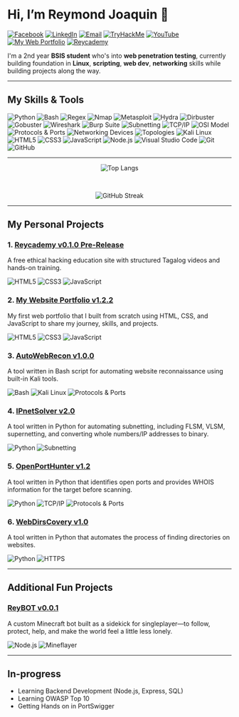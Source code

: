 # Hi, I’m Reymond Joaquin 👋

[![Facebook](https://img.shields.io/badge/Facebook-1877F2?style=flat-square&logo=facebook&logoColor=white)](https://web.facebook.com/reymondjoaquin26)
[![LinkedIn](https://img.shields.io/badge/LinkedIn-blue?style=flat-square&logo=linkedin&logoColor=white)](https://www.linkedin.com/in/reymond-joaquin-3b5954308/)
[![Email](https://img.shields.io/badge/Gmail-D14836?style=flat-square&logo=gmail&logoColor=white)](mailto:raymondjoaquin50@gmail.com)
[![TryHackMe](https://img.shields.io/badge/TryHackMe-%23FF0000?style=flat-square&logo=tryhackme&logoColor=white)](https://tryhackme.com/p/R3ym0nd)
[![YouTube](https://img.shields.io/badge/YouTube(soon)-FF0000?style=flat-square&logo=youtube&logoColor=white)](https://www.youtube.com/@reycademy)
[![My Web Portfolio](https://img.shields.io/badge/My_Web_Portfolio-ff3e1c?style=flat-square&logo=googlechrome&logoColor=white)](https://reymondjoaquin.netlify.app/)
[![Reycademy](https://img.shields.io/badge/Reycademy-blue?style=flat-square&logo=googlechrome&logoColor=white)](https://reycademy.netlify.app/)

I'm a 2nd year **BSIS student** who's into **web penetration testing**, currently building foundation in **Linux**, **scripting**, **web dev**, **networking** skills while building projects along the way.

---

## My Skills & Tools

![Python](https://img.shields.io/badge/Python-3776AB?style=flat-square&logo=python&logoColor=white)
![Bash](https://img.shields.io/badge/Bash-4EAA25?style=flat-square&logo=gnubash&logoColor=white)
![Regex](https://img.shields.io/badge/Regex-000000?style=flat-square&logoColor=white)
![Nmap](https://img.shields.io/badge/Nmap-004688?style=flat-square&logo=nmap&logoColor=white)
![Metasploit](https://img.shields.io/badge/Metasploit-4E4E4E?style=flat-square&logo=metasploit&logoColor=white)
![Hydra](https://img.shields.io/badge/Hydra-000000?style=flat-square&logoColor=white)
![Dirbuster](https://img.shields.io/badge/Dirbuster-555555?style=flat-square)
![Gobuster](https://img.shields.io/badge/Gobuster-444444?style=flat-square)
![Wireshark](https://img.shields.io/badge/Wireshark-1679A7?style=flat-square&logo=wireshark&logoColor=white)
![Burp Suite](https://img.shields.io/badge/Burp%20Suite-FF6F00?style=flat-square&logo=burpsuite&logoColor=white)
![Subnetting](https://img.shields.io/badge/Subnetting-00BFFF?style=flat-square)
![TCP/IP](https://img.shields.io/badge/TCP/IP-4682B4?style=flat-square)
![OSI Model](https://img.shields.io/badge/OSI%20Model-1E90FF?style=flat-square)
![Protocols & Ports](https://img.shields.io/badge/Common%20Protocols%20%26%20Ports-708090?style=flat-square)
![Networking Devices](https://img.shields.io/badge/Networking%20Devices-2F4F4F?style=flat-square)
![Topologies](https://img.shields.io/badge/Topologies-556B2F?style=flat-square)
![Kali Linux](https://img.shields.io/badge/Kali_Linux-557C94?style=flat-square&logo=kalilinux&logoColor=white)
![HTML5](https://img.shields.io/badge/HTML5-E34F26?style=flat-square&logo=html5&logoColor=white)
![CSS3](https://img.shields.io/badge/CSS3-1572B6?style=flat-square&logo=css3&logoColor=white)
![JavaScript](https://img.shields.io/badge/JavaScript-F7DF1E?style=flat-square&logo=javascript&logoColor=black)
![Node.js](https://img.shields.io/badge/Node.js-339933?style=flat-square&logo=nodedotjs&logoColor=white)
![Visual Studio Code](https://img.shields.io/badge/VS_Code-007ACC?style=flat-square&logo=visual-studio-code&logoColor=white)
![Git](https://img.shields.io/badge/Git-F05032?style=flat-square&logo=git&logoColor=white)
![GitHub](https://img.shields.io/badge/GitHub-181717?style=flat-square&logo=github&logoColor=white)

---
<p align="center">
  <img src="https://github-readme-stats.vercel.app/api/top-langs/?username=R3ym0nd0&layout=compact&theme=tokyonight" alt="Top Langs" />
</p>
<br>
<p align="center">
  <img src="https://streak-stats.demolab.com?user=R3ym0nd0&theme=tokyonight" alt="GitHub Streak" />
</p>

---
## My Personal Projects

### 1. [Reycademy v0.1.0 Pre-Release](https://github.com/R3ym0nd0/Reycademy)
A free ethical hacking education site with structured Tagalog videos and hands-on training.

![HTML5](https://img.shields.io/badge/HTML5-E34F26?style=for-the-badge&logo=html5&logoColor=white)
![CSS3](https://img.shields.io/badge/CSS3-1572B6?style=for-the-badge&logo=css3&logoColor=white)
![JavaScript](https://img.shields.io/badge/JavaScript-F7DF1E?style=for-the-badge&logo=javascript&logoColor=black)

### 2. [My Website Portfolio v1.2.2](https://github.com/R3ym0nd0/Reymond-Portfolio)
My first web portfolio that I built from scratch using HTML, CSS, and JavaScript to share my journey, skills, and projects.

![HTML5](https://img.shields.io/badge/HTML5-E34F26?style=for-the-badge&logo=html5&logoColor=white)
![CSS3](https://img.shields.io/badge/CSS3-1572B6?style=for-the-badge&logo=css3&logoColor=white)
![JavaScript](https://img.shields.io/badge/JavaScript-F7DF1E?style=for-the-badge&logo=javascript&logoColor=black)

### 3. [AutoWebRecon v1.0.0](https://github.com/R3ym0nd0/AutoWebRecon)    
A tool written in Bash script for automating website reconnaissance using built-in Kali tools.

![Bash](https://img.shields.io/badge/Bash-4EAA25?style=for-the-badge&logo=gnubash&logoColor=white)
![Kali Linux](https://img.shields.io/badge/Kali_Linux-557C94?style=for-the-badge&logo=kalilinux&logoColor=white)
![Protocols & Ports](https://img.shields.io/badge/Common%20Protocols%20%26%20Ports-708090?style=for-the-badge)

### 4. [IPnetSolver v2.0](https://github.com/R3ym0nd0/IPnetSolver)  
A tool written in Python for automating subnetting, including FLSM, VLSM, supernetting, and converting whole numbers/IP addresses to binary.

![Python](https://img.shields.io/badge/Python-3776AB?style=for-the-badge&logo=python&logoColor=white)
![Subnetting](https://img.shields.io/badge/Subnetting-00BFFF?style=for-the-badge)

### 5. [OpenPortHunter v1.2](https://github.com/R3ym0nd0/OpenPortHunter)
A tool written in Python that identifies open ports and provides WHOIS information for the target before scanning.

![Python](https://img.shields.io/badge/Python-3776AB?style=for-the-badge&logo=python&logoColor=white)
![TCP/IP](https://img.shields.io/badge/TCP/IP-4682B4?style=for-the-badge)
![Protocols & Ports](https://img.shields.io/badge/Common%20Protocols%20%26%20Ports-708090?style=for-the-badge)

### 6. [WebDirsCovery v1.0](https://github.com/R3ym0nd0/WebDirsCovery)
A tool written in Python that automates the process of finding directories on websites. 

![Python](https://img.shields.io/badge/Python-3776AB?style=for-the-badge&logo=python&logoColor=white)
![HTTPS](https://img.shields.io/badge/HTTPS-Fundamentals-2c3e50?style=for-the-badge&logo=security&logoColor=white)

---

## Additional Fun Projects

### [ReyBOT v0.0.1](https://github.com/R3ym0nd0/ReyBOT)
A custom Minecraft bot built as a sidekick for singleplayer—to follow, protect, help, and make the world feel a little less lonely.

![Node.js](https://img.shields.io/badge/Node.js-339933?style=for-the-badge&logo=nodedotjs&logoColor=white)
![Mineflayer](https://img.shields.io/badge/Mineflayer-1e90ff?style=for-the-badge&logo=node.js&logoColor=white)

---
## In-progress

- Learning Backend Development (Node.js, Express, SQL)
- Learning OWASP Top 10
- Getting Hands on in PortSwigger

<!---
R3ym0nd0/R3ym0nd0 is a ✨ special ✨ repository because its `README.md` (this file) appears on your GitHub profile.
You can click the Preview link to take a look at your changes.
--->
